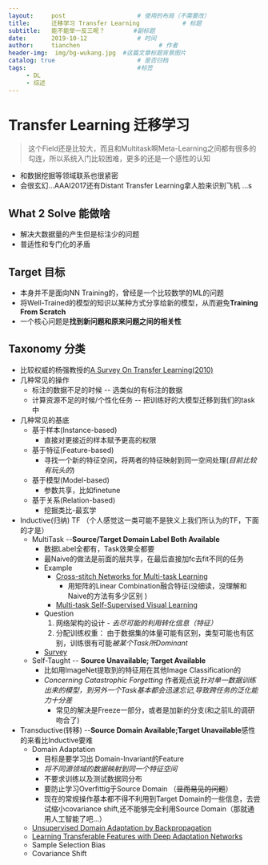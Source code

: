 ```yaml
---
layout:     post                    # 使用的布局（不需要改）
title:      迁移学习 Transfer Learning            # 标题 
subtitle:   能不能举一反三呢？        #副标题
date:       2019-10-12              # 时间
author:     tianchen                      # 作者
header-img:  img/bg-wukang.jpg  #这篇文章标题背景图片
catalog: true                       # 是否归档
tags:                               #标签
     - DL
     - 综述
---
```



# Transfer Learning 迁移学习

> 这个Field还是比较大，而且和Multitask啊Meta-Learning之间都有很多的勾连，所以系统入门比较困难，更多的还是一个感性的认知
* 和数据挖掘等领域联系也很紧密
* 会很玄幻...AAAI2017还有Distant Transfer Learning拿人脸来识别飞机 ...s


## What 2 Solve 能做啥
* 解决大数据量的产生但是标注少的问题
* 普适性和专门化的矛盾

## Target 目标
* 本身并不是面向NN Training的，曾经是一个比较数学的ML的问题
* 将Well-Trained的模型的知识以某种方式分享给新的模型，从而避免**Training From Scratch**
* 一个核心问题是**找到新问题和原来问题之间的相关性**

## Taxonomy 分类
* 比较权威的杨强教授的[A Survey On Transfer Learning(2010)]()
* 几种常见的操作
    * 标注的数据不足的时候 -- 选类似的有标注的数据
    * 计算资源不足的时候/个性化任务 -- 把训练好的大模型迁移到我们的task中
* 几种常见的基底
    * 基于样本(Instance-based)
        * 直接对更接近的样本赋予更高的权限 
    * 基于特征(Feature-based)
        * 寻找一个新的特征空间，将两者的特征映射到同一空间处理(*目前比较有玩头的*)
    * 基于模型(Model-based)
        * 参数共享，比如finetune
    * 基于关系(Relation-based)
        * 挖掘类比-最玄学
* Inductive(归纳) TF （个人感觉这一类可能不是狭义上我们所认为的TF，下面的才是）
    * MultiTask --**Source/Target Domain Label Both Available**
        * 数据Label全都有，Task效果全都要
        * 最Naive的做法是前面的层共享，在最后直接加fc去fit不同的任务
        * Example
            * [Cross-stitch Networks for Multi-task Learning](https://arxiv.org/abs/1604.03539)
                * 用矩阵的Linear Combination融合特征(没细读，没理解和Naive的方法有多少区别  )
            * [Multi-task Self-Supervised Visual Learning](https://link.zhihu.com/?target=http%3A//openaccess.thecvf.com/content_ICCV_2017/papers/Doersch_Multi-Task_Self-Supervised_Visual_ICCV_2017_paper.pdf)
        * Question
            1. 网络架构的设计 - *去尽可能的利用转化信息（特征）*
            2. 分配训练权重： 由于数据集的体量可能有区别，类型可能也有区别，训练很有可能*被某个Task所Dominant*
        * [Survey](http://ruder.io/multi-task/)
    * Self-Taught -- **Source Unavailable; Target Available**
        * 比如用ImageNet提取到的特征用在其他Image Classification的
        * *Concerning Catastrophic Forgetting* 作者观点说*针对单一数据训练出来的模型，到另外一个Task基本都会迅速忘记,导致跨任务的泛化能力十分差*
            * 常见的解决是Freeze一部分，或者是加新的分支(和之前IL的调研吻合了)
* Transductive(转移) --**Source Domain Available;Target Unavailable**感性的来看比Inductive要难
    * Domain Adaptation
        * 目标是要学习出 Domain-Invariant的Feature
        * *将不同源领域的数据映射到同一个特征空间*
        * 不要求训练以及测试数据同分布
        * 要防止学习Overfittig于Source Domain （~~显而易见的问题~~）    
        * 现在的常规操作基本都不得不利用到Target Domain的一些信息，去尝试缩小covariance shift,还不能够完全利用Source Domain（那就通用人工智能了吧...）
    * [Unsupervised Domain Adaptation by Backpropagation](https://arxiv.org/abs/1409.7495)
    * [Learning Transferable Features with Deep Adaptation Networks](https://link.zhihu.com/?target=http%3A//proceedings.mlr.press/v37/long15.pdf)
    * Sample Selection Bias
    * Covariance Shift


